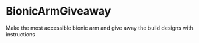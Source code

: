 # BionicArmGiveaway
Make the most accessible bionic arm and give away the build designs with instructions
